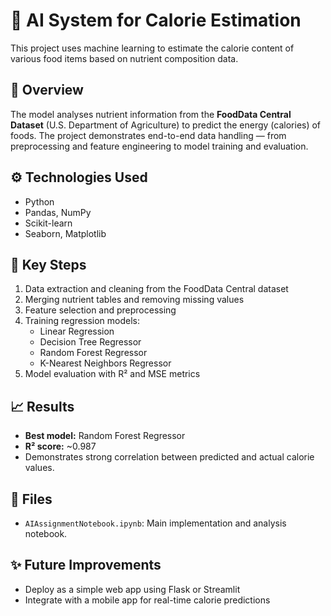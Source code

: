 # 🍎 AI System for Calorie Estimation

This project uses machine learning to estimate the calorie content of various food items based on nutrient composition data.

## 📘 Overview
The model analyses nutrient information from the **FoodData Central Dataset** (U.S. Department of Agriculture) to predict the energy (calories) of foods. The project demonstrates end-to-end data handling — from preprocessing and feature engineering to model training and evaluation.

## ⚙️ Technologies Used
- Python  
- Pandas, NumPy  
- Scikit-learn  
- Seaborn, Matplotlib  

## 🧩 Key Steps
1. Data extraction and cleaning from the FoodData Central dataset  
2. Merging nutrient tables and removing missing values  
3. Feature selection and preprocessing  
4. Training regression models:
   - Linear Regression  
   - Decision Tree Regressor  
   - Random Forest Regressor  
   - K-Nearest Neighbors Regressor  
5. Model evaluation with R² and MSE metrics

## 📈 Results
- **Best model:** Random Forest Regressor  
- **R² score:** ~0.987  
- Demonstrates strong correlation between predicted and actual calorie values.

## 📂 Files
- `AIAssignmentNotebook.ipynb`: Main implementation and analysis notebook.

## ✨ Future Improvements
- Deploy as a simple web app using Flask or Streamlit  
- Integrate with a mobile app for real-time calorie predictions  
